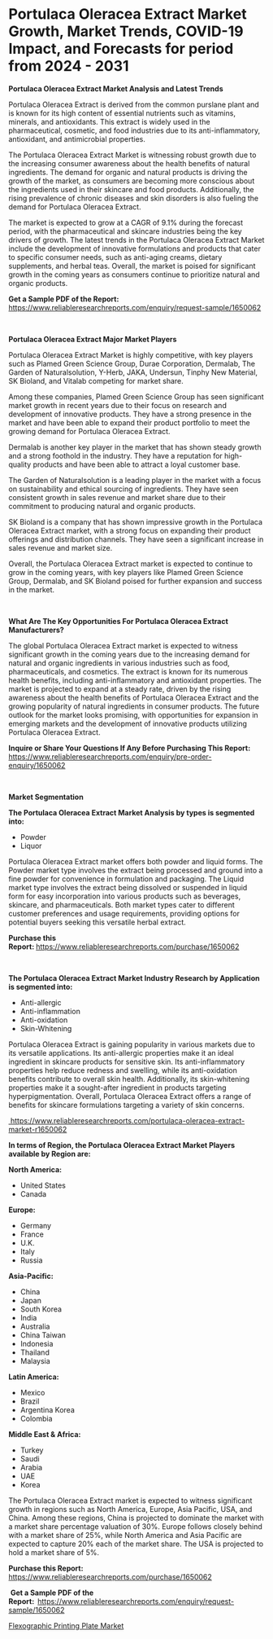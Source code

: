 <p><h1>Portulaca Oleracea Extract Market Growth, Market Trends, COVID-19 Impact, and Forecasts for period from 2024 - 2031</h1></p><p><strong>Portulaca Oleracea Extract Market Analysis and Latest Trends</strong></p>
<p><p>Portulaca Oleracea Extract is derived from the common purslane plant and is known for its high content of essential nutrients such as vitamins, minerals, and antioxidants. This extract is widely used in the pharmaceutical, cosmetic, and food industries due to its anti-inflammatory, antioxidant, and antimicrobial properties.</p><p>The Portulaca Oleracea Extract Market is witnessing robust growth due to the increasing consumer awareness about the health benefits of natural ingredients. The demand for organic and natural products is driving the growth of the market, as consumers are becoming more conscious about the ingredients used in their skincare and food products. Additionally, the rising prevalence of chronic diseases and skin disorders is also fueling the demand for Portulaca Oleracea Extract.</p><p>The market is expected to grow at a CAGR of 9.1% during the forecast period, with the pharmaceutical and skincare industries being the key drivers of growth. The latest trends in the Portulaca Oleracea Extract Market include the development of innovative formulations and products that cater to specific consumer needs, such as anti-aging creams, dietary supplements, and herbal teas. Overall, the market is poised for significant growth in the coming years as consumers continue to prioritize natural and organic products.</p></p>
<p><strong>Get a Sample PDF of the Report:&nbsp;</strong> <a href="https://www.reliableresearchreports.com/enquiry/request-sample/1650062">https://www.reliableresearchreports.com/enquiry/request-sample/1650062</a></p>
<p>&nbsp;</p>
<p><strong>Portulaca Oleracea Extract Major Market Players</strong></p>
<p><p>Portulaca Oleracea Extract Market is highly competitive, with key players such as Plamed Green Science Group, Durae Corporation, Dermalab, The Garden of Naturalsolution, Y-Herb, JAKA, Undersun, Tinphy New Material, SK Bioland, and Vitalab competing for market share. </p><p>Among these companies, Plamed Green Science Group has seen significant market growth in recent years due to their focus on research and development of innovative products. They have a strong presence in the market and have been able to expand their product portfolio to meet the growing demand for Portulaca Oleracea Extract.</p><p>Dermalab is another key player in the market that has shown steady growth and a strong foothold in the industry. They have a reputation for high-quality products and have been able to attract a loyal customer base.</p><p>The Garden of Naturalsolution is a leading player in the market with a focus on sustainability and ethical sourcing of ingredients. They have seen consistent growth in sales revenue and market share due to their commitment to producing natural and organic products.</p><p>SK Bioland is a company that has shown impressive growth in the Portulaca Oleracea Extract market, with a strong focus on expanding their product offerings and distribution channels. They have seen a significant increase in sales revenue and market size.</p><p>Overall, the Portulaca Oleracea Extract market is expected to continue to grow in the coming years, with key players like Plamed Green Science Group, Dermalab, and SK Bioland poised for further expansion and success in the market.</p></p>
<p>&nbsp;</p>
<p><strong>What Are The Key Opportunities For Portulaca Oleracea Extract Manufacturers?</strong></p>
<p><p>The global Portulaca Oleracea Extract market is expected to witness significant growth in the coming years due to the increasing demand for natural and organic ingredients in various industries such as food, pharmaceuticals, and cosmetics. The extract is known for its numerous health benefits, including anti-inflammatory and antioxidant properties. The market is projected to expand at a steady rate, driven by the rising awareness about the health benefits of Portulaca Oleracea Extract and the growing popularity of natural ingredients in consumer products. The future outlook for the market looks promising, with opportunities for expansion in emerging markets and the development of innovative products utilizing Portulaca Oleracea Extract.</p></p>
<p><strong>Inquire or Share Your Questions If Any Before Purchasing This Report:</strong> <a href="https://www.reliableresearchreports.com/enquiry/pre-order-enquiry/1650062">https://www.reliableresearchreports.com/enquiry/pre-order-enquiry/1650062</a></p>
<p>&nbsp;</p>
<p><strong>Market Segmentation</strong></p>
<p><strong>The Portulaca Oleracea Extract Market Analysis by types is segmented into:</strong></p>
<p><ul><li>Powder</li><li>Liquor</li></ul></p>
<p><p>Portulaca Oleracea Extract market offers both powder and liquid forms. The Powder market type involves the extract being processed and ground into a fine powder for convenience in formulation and packaging. The Liquid market type involves the extract being dissolved or suspended in liquid form for easy incorporation into various products such as beverages, skincare, and pharmaceuticals. Both market types cater to different customer preferences and usage requirements, providing options for potential buyers seeking this versatile herbal extract.</p></p>
<p><strong>Purchase this Report:&nbsp;</strong><a href="https://www.reliableresearchreports.com/purchase/1650062">https://www.reliableresearchreports.com/purchase/1650062</a></p>
<p>&nbsp;</p>
<p><strong>The Portulaca Oleracea Extract Market Industry Research by Application is segmented into:</strong></p>
<p><ul><li>Anti-allergic</li><li>Anti-inflammation</li><li>Anti-oxidation</li><li>Skin-Whitening</li></ul></p>
<p><p>Portulaca Oleracea Extract is gaining popularity in various markets due to its versatile applications. Its anti-allergic properties make it an ideal ingredient in skincare products for sensitive skin. Its anti-inflammatory properties help reduce redness and swelling, while its anti-oxidation benefits contribute to overall skin health. Additionally, its skin-whitening properties make it a sought-after ingredient in products targeting hyperpigmentation. Overall, Portulaca Oleracea Extract offers a range of benefits for skincare formulations targeting a variety of skin concerns.</p></p>
<p><a href="https://www.reliableresearchreports.com/portulaca-oleracea-extract-market-r1650062">&nbsp;https://www.reliableresearchreports.com/portulaca-oleracea-extract-market-r1650062</a></p>
<p><strong>In terms of Region, the Portulaca Oleracea Extract Market Players available by Region are:</strong></p>
<p>
    <p> <strong> North America: </strong>
        <ul>
            <li>United States</li>
            <li>Canada</li>
        </ul>
        </p> 
    <p> <strong> Europe: </strong>
        <ul>
            <li>Germany</li>
            <li>France</li>
            <li>U.K.</li>
            <li>Italy</li>
            <li>Russia</li>
        </ul>
        </p> 
    <p> <strong> Asia-Pacific: </strong>
        <ul>
            <li>China</li>
            <li>Japan</li>
            <li>South Korea</li>
            <li>India</li>
            <li>Australia</li>
            <li>China Taiwan</li>
            <li>Indonesia</li>
            <li>Thailand</li>
            <li>Malaysia</li>
        </ul>
        </p> 
    <p> <strong> Latin America: </strong>
        <ul>
            <li>Mexico</li>
            <li>Brazil</li>
            <li>Argentina Korea</li>
            <li>Colombia</li>
        </ul>
        </p> 
    <p> <strong> Middle East & Africa: </strong>
        <ul>
            <li>Turkey</li>
            <li>Saudi</li>
            <li>Arabia</li>
            <li>UAE</li>
            <li>Korea</li>
        </ul>
    </p>
    </p>
<p><p>The Portulaca Oleracea Extract market is expected to witness significant growth in regions such as North America, Europe, Asia Pacific, USA, and China. Among these regions, China is projected to dominate the market with a market share percentage valuation of 30%. Europe follows closely behind with a market share of 25%, while North America and Asia Pacific are expected to capture 20% each of the market share. The USA is projected to hold a market share of 5%.</p></p>
<p><strong>Purchase this Report: </strong><a href="https://www.reliableresearchreports.com/purchase/1650062">https://www.reliableresearchreports.com/purchase/1650062</a></p>
<p>&nbsp;<strong>Get a Sample PDF of the Report:&nbsp;&nbsp;</strong><a href="https://www.reliableresearchreports.com/enquiry/request-sample/1650062">https://www.reliableresearchreports.com/enquiry/request-sample/1650062</a></p>
<p><strong></strong></p>
<p><p><a href="https://view.publitas.com/reportprime-1/flexographic-printing-plate-market-a-global-and-regional-analysis-focus-on-region-country-level-analysis-and-competitive-landscape/">Flexographic Printing Plate Market</a></p></p>